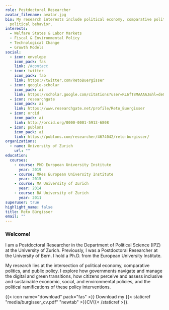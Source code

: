 ```yaml
---
role: Postdoctoral Researcher
avatar_filename: avatar.jpg
bio: My research interests include political economy, comparative politics, and
  political behavior.
interests:
  - Welfare States & Labor Markets
  - Fiscal & Environmental Policy
  - Technological Change
  - Growth Models
social:
  - icon: envelope
    icon_pack: fas
    link: /#contact
  - icon: twitter
    icon_pack: fab
    link: https://twitter.com/RetoBuergisser
  - icon: google-scholar
    icon_pack: ai
    link: https://scholar.google.com/citations?user=RL6fT8MAAAAJ&hl=de&oi=ao
  - icon: researchgate
    icon_pack: ai
    link: https://www.researchgate.net/profile/Reto_Buergisser
  - icon: orcid
    icon_pack: ai
    link: http://orcid.org/0000-0001-5913-6808 
  - icon: publons
    icon_pack: ai
    link: https://publons.com/researcher/4674042/reto-burgisser/     
organizations:
  - name: University of Zurich
    url: ""
education:
  courses:
    - course: PhD European University Institute
      year: 2019
    - course: MRes European University Institute
      year: 2015
    - course: MA University of Zurich
      year: 2014
    - course: BA University of Zurich
      year: 2011
superuser: true
highlight_name: false
title: Reto Bürgisser
email: ""
---
```


### Welcome!

I am a Postdoctoral Researcher in the Department of Political Science (IPZ) at the University of Zurich. Previously, I was a Postdoctoral Researcher at the University of Bern. I hold a Ph.D. from the European University Institute.

My research lies at the intersection of political economy, comparative politics, and public policy. I explore how governments navigate and manage the digital and green transitions, how citizens perceive and assess inclusive and sustainable economic, social, and environmental policies, and the political ramifications of these policy interventions.

{{< icon name="download" pack="fas" >}} Download my {{< staticref "media/burgisser_cv.pdf" "newtab" >}}CV{{< /staticref >}}.
